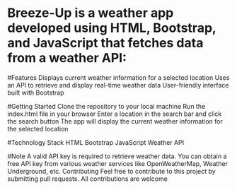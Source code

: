# Breeze-Up is a weather app developed using HTML, Bootstrap, and JavaScript that fetches data from a weather API:

#Features
Displays current weather information for a selected location
Uses an API to retrieve and display real-time weather data
User-friendly interface built with Bootstrap

#Getting Started
Clone the repository to your local machine
Run the index.html file in your browser
Enter a location in the search bar and click the search button
The app will display the current weather information for the selected location

#Technology Stack
HTML
Bootstrap
JavaScript
Weather API

#Note
A valid API key is required to retrieve weather data. You can obtain a free API key from various weather services like OpenWeatherMap, Weather Underground, etc.
Contributing
Feel free to contribute to this project by submitting pull requests. All contributions are welcome
